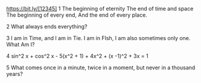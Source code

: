 https://bit.ly/[12345]
1 
The beginning of eternity
The end of time and space
The beginning of every end,
And the end of every place.

2
What always ends everything?

3
I am in Time, and I am in Tie. I am in FIsh, I am also sometimes only one. What Am I?

4
sin^2 x + cos^2 x - 5(x^2 + 1) + 4x^2 + (x -1)^2 + 3x = 1

5
What comes once in a minute, twice in a moment, but never in a thousand years?
